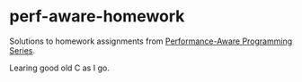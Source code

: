# perf-aware-homework

Solutions to homework assignments from [Performance-Aware Programming Series](https://www.computerenhance.com/p/table-of-contents).

Learing good old C as I go.
